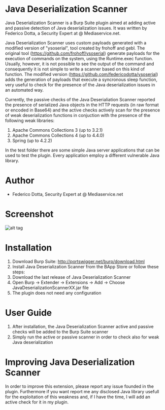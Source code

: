 # Java Deserialization Scanner
Java Deserialization Scanner is a Burp Suite plugin aimed at adding active and passive detection of Java deserialization issues. It was written by Federico Dotta, a Security Expert at @ Mediaservice.net. 

Java Deserialization Scanner uses custom payloads generated with a modified version of "ysoserial", tool created by frohoff and gebl. The original tool (https://github.com/frohoff/ysoserial) generate payloads for the execution of commands on the system, using the Runtime.exec function. Usually, however, it is not possible to see the output of the command and consequently it is not simple to write a scanner based on this kind of function. The modified version (https://github.com/federicodotta/ysoserial) adds the generation of payloads that execute a syncronous sleep function, very useful to check for the presence of the Java deserialization issues in an automated way.

Currently, the passive checks of the Java Deserialiation Scanner reported the presence of serialized Java objects in the HTTP requests (in raw format or encoded in Base64) and the active checks actively scan for the presence of weak deserialization functions in conjuction with the presence of the following weak libraries:

1.	Apache Commons Collections 3 (up to 3.2.1)
2.	Apache Commons Collections 4 (up to 4.4.0)
3.	Spring (up to 4.2.2)

In the test folder there are some simple Java server applications that can be used to test the plugin. Every application employ a different vulnerable Java library.

# Author
- Federico Dotta, Security Expert at @ Mediaservice.net

# Screenshot
![alt tag](https://raw.githubusercontent.com/federicodotta/Java-Deserialization-Scanner/master/JavaDeserializationScanner.png)

# Installation 
1.	Download Burp Suite: http://portswigger.net/burp/download.html
2.	Install Java Deserialization Scanner from the BApp Store or follow these steps:
3.	Download the last release of Java Deserialization Scanner
4.	Open Burp -> Extender -> Extensions -> Add -> Choose JavaDeserializationScannerXX.jar file
5.	The plugin does not need any configuration

# User Guide
1.	After installation, the Java Deserialization Scanner active and passive checks will be added to the Burp Suite scanner
2.	Simply run the active or passive scanner in order to check also for weak Java deserialization

# Improving Java Deserialization Scanner
In order to improve this extension, please report any issue founded in the plugin. Furthermore if you want report me any disclosed Java library usefull for the exploitation of this weakness and, if I have the time, I will add an active check for it in my plugin.
